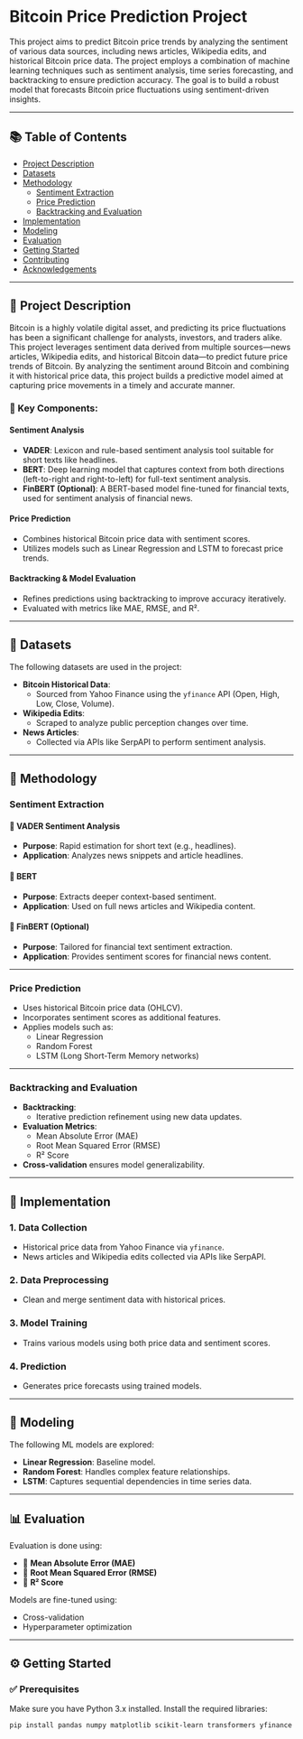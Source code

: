 # Bitcoin Price Prediction Project

This project aims to predict Bitcoin price trends by analyzing the sentiment of various data sources, including news articles, Wikipedia edits, and historical Bitcoin price data. The project employs a combination of machine learning techniques such as sentiment analysis, time series forecasting, and backtracking to ensure prediction accuracy. The goal is to build a robust model that forecasts Bitcoin price fluctuations using sentiment-driven insights.

---

## 📚 Table of Contents

- [Project Description](#project-description)
- [Datasets](#datasets)
- [Methodology](#methodology)
  - [Sentiment Extraction](#sentiment-extraction)
  - [Price Prediction](#price-prediction)
  - [Backtracking and Evaluation](#backtracking-and-evaluation)
- [Implementation](#implementation)
- [Modeling](#modeling)
- [Evaluation](#evaluation)
- [Getting Started](#getting-started)
- [Contributing](#contributing)
- [Acknowledgements](#acknowledgements)

---

## 📌 Project Description

Bitcoin is a highly volatile digital asset, and predicting its price fluctuations has been a significant challenge for analysts, investors, and traders alike. This project leverages sentiment data derived from multiple sources—news articles, Wikipedia edits, and historical Bitcoin data—to predict future price trends of Bitcoin. By analyzing the sentiment around Bitcoin and combining it with historical price data, this project builds a predictive model aimed at capturing price movements in a timely and accurate manner.

### 🔑 Key Components:

#### Sentiment Analysis
- **VADER**: Lexicon and rule-based sentiment analysis tool suitable for short texts like headlines.
- **BERT**: Deep learning model that captures context from both directions (left-to-right and right-to-left) for full-text sentiment analysis.
- **FinBERT (Optional)**: A BERT-based model fine-tuned for financial texts, used for sentiment analysis of financial news.

#### Price Prediction
- Combines historical Bitcoin price data with sentiment scores.
- Utilizes models such as Linear Regression and LSTM to forecast price trends.

#### Backtracking & Model Evaluation
- Refines predictions using backtracking to improve accuracy iteratively.
- Evaluated with metrics like MAE, RMSE, and R².

---

## 📂 Datasets

The following datasets are used in the project:

- **Bitcoin Historical Data**: 
  - Sourced from Yahoo Finance using the `yfinance` API (Open, High, Low, Close, Volume).
- **Wikipedia Edits**: 
  - Scraped to analyze public perception changes over time.
- **News Articles**: 
  - Collected via APIs like SerpAPI to perform sentiment analysis.

---

## 🧠 Methodology

### Sentiment Extraction

#### 🔹 VADER Sentiment Analysis
- **Purpose**: Rapid estimation for short text (e.g., headlines).
- **Application**: Analyzes news snippets and article headlines.

#### 🔹 BERT
- **Purpose**: Extracts deeper context-based sentiment.
- **Application**: Used on full news articles and Wikipedia content.

#### 🔹 FinBERT (Optional)
- **Purpose**: Tailored for financial text sentiment extraction.
- **Application**: Provides sentiment scores for financial news content.

---

### Price Prediction

- Uses historical Bitcoin price data (OHLCV).
- Incorporates sentiment scores as additional features.
- Applies models such as:
  - Linear Regression
  - Random Forest
  - LSTM (Long Short-Term Memory networks)

---

### Backtracking and Evaluation

- **Backtracking**:
  - Iterative prediction refinement using new data updates.
- **Evaluation Metrics**:
  - Mean Absolute Error (MAE)
  - Root Mean Squared Error (RMSE)
  - R² Score
- **Cross-validation** ensures model generalizability.

---

## 🚀 Implementation

### 1. Data Collection
- Historical price data from Yahoo Finance via `yfinance`.
- News articles and Wikipedia edits collected via APIs like SerpAPI.

### 2. Data Preprocessing
- Clean and merge sentiment data with historical prices.

### 3. Model Training
- Trains various models using both price data and sentiment scores.

### 4. Prediction
- Generates price forecasts using trained models.

---

## 🧮 Modeling

The following ML models are explored:

- **Linear Regression**: Baseline model.
- **Random Forest**: Handles complex feature relationships.
- **LSTM**: Captures sequential dependencies in time series data.

---

## 📊 Evaluation

Evaluation is done using:

- 📌 **Mean Absolute Error (MAE)**
- 📌 **Root Mean Squared Error (RMSE)**
- 📌 **R² Score**

Models are fine-tuned using:
- Cross-validation
- Hyperparameter optimization

---

## ⚙️ Getting Started

### ✅ Prerequisites

Make sure you have Python 3.x installed. Install the required libraries:

```bash
pip install pandas numpy matplotlib scikit-learn transformers yfinance vaderSentiment
